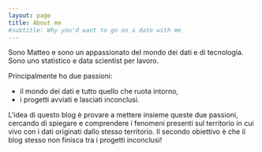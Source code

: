 ```yaml
---
layout: page
title: About me
#subtitle: Why you'd want to go on a date with me
---
```


Sono Matteo e sono un appassionato del mondo dei dati e di tecnologia. Sono uno statistico e data scientist per lavoro. 

Principalmente ho due passioni:
 - il mondo dei dati e tutto quello che ruota intorno,
 - i progetti avviati e lasciati inconclusi.

L'idea di questo blog è provare a mettere insieme queste due passioni, cercando di spiegare e comprendere i fenomeni presenti sul territorio in cui vivo con i dati originati dallo stesso territorio. Il secondo obiettivo è che il blog stesso non finisca tra i progetti inconclusi!
